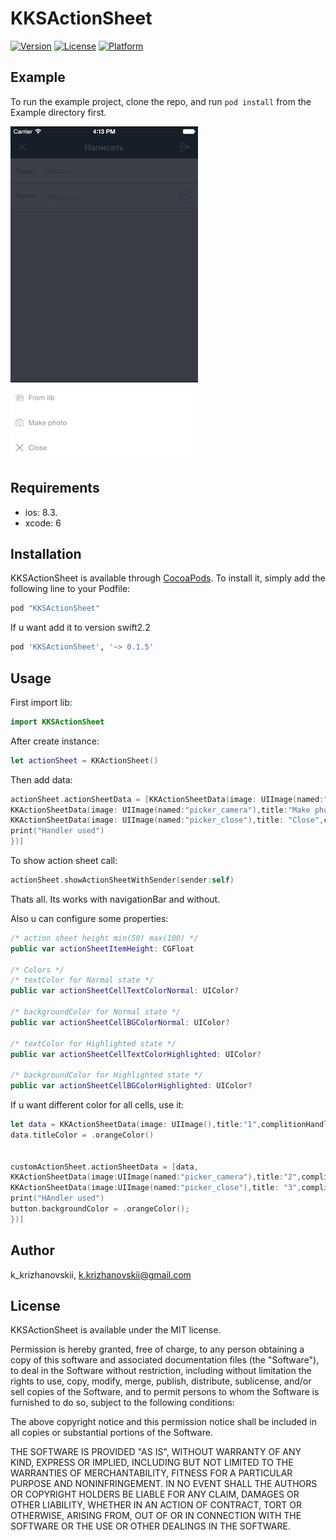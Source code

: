 # KKSActionSheet

[![Version](https://img.shields.io/cocoapods/v/KKSActionSheet.svg?style=flat)](http://cocoapods.org/pods/KKSActionSheet)
[![License](https://img.shields.io/cocoapods/l/KKSActionSheet.svg?style=flat)](http://cocoapods.org/pods/KKSActionSheet)
[![Platform](https://img.shields.io/cocoapods/p/KKSActionSheet.svg?style=flat)](http://cocoapods.org/pods/KKSActionSheet)




## Example
To run the example project, clone the repo, and run `pod install` from the Example directory first.

![Preview](Screenshot.png)


## Requirements
* ios: 8.3. 
* xcode: 6

## Installation
KKSActionSheet is available through [CocoaPods](http://cocoapods.org). To install
it, simply add the following line to your Podfile:

```ruby
pod "KKSActionSheet"
```

If u want add it to version swift2.2

```ruby
pod 'KKSActionSheet', '~> 0.1.5'
```


## Usage
First import lib:
```swift
import KKSActionSheet
```

After create instance:
```swift
let actionSheet = KKActionSheet()
```

Then add data:
```swift
actionSheet.actionSheetData = [KKActionSheetData(image: UIImage(named:"picker_photo"),title: "From lib",complitionHandler:nil),
KKActionSheetData(image: UIImage(named:"picker_camera"),title:"Make photo",complitionHandler:nil),
KKActionSheetData(image: UIImage(named:"picker_close"),title: "Close",complitionHandler: { Void in
print("Handler used")
})]
```

To show action sheet call:
```swift
actionSheet.showActionSheetWithSender(sender:self)
```

Thats all. Its works with navigationBar and without.

Also u can configure some properties:
```swift
/* action sheet height min(50) max(100) */
public var actionSheetItemHeight: CGFloat

/* Colors */
/* textColor for Normal state */
public var actionSheetCellTextColorNormal: UIColor?

/* backgroundColor for Normal state */
public var actionSheetCellBGColorNormal: UIColor?

/* textColor for Highlighted state */
public var actionSheetCellTextColorHighlighted: UIColor?

/* backgroundColor for Highlighted state */
public var actionSheetCellBGColorHighlighted: UIColor?
```

If u want different color for all cells, use it:
```swift
let data = KKActionSheetData(image: UIImage(),title:"1",complitionHandler:nil)
data.titleColor = .orangeColor()


customActionSheet.actionSheetData = [data,
KKActionSheetData(image:UIImage(named:"picker_camera"),title:"2",complitionHandler:nil),
KKActionSheetData(image:UIImage(named:"picker_close"),title: "3",complitionHandler: { Void in
print("HAndler used")
button.backgroundColor = .orangeColor();
})]
```

## Author

k_krizhanovskii, k.krizhanovskii@gmail.com

## License
KKSActionSheet is available under the MIT license. 



Permission is hereby granted, free of charge, to any person obtaining a copy of this software and associated documentation files (the "Software"), to deal in the Software without restriction, including without limitation the rights to use, copy, modify, merge, publish, distribute, sublicense, and/or sell copies of the Software, and to permit persons to whom the Software is furnished to do so, subject to the following conditions:

The above copyright notice and this permission notice shall be included in all copies or substantial portions of the Software.

THE SOFTWARE IS PROVIDED "AS IS", WITHOUT WARRANTY OF ANY KIND, EXPRESS OR IMPLIED, INCLUDING BUT NOT LIMITED TO THE WARRANTIES OF MERCHANTABILITY, FITNESS FOR A PARTICULAR PURPOSE AND NONINFRINGEMENT. IN NO EVENT SHALL THE AUTHORS OR COPYRIGHT HOLDERS BE LIABLE FOR ANY CLAIM, DAMAGES OR OTHER LIABILITY, WHETHER IN AN ACTION OF CONTRACT, TORT OR OTHERWISE, ARISING FROM, OUT OF OR IN CONNECTION WITH THE SOFTWARE OR THE USE OR OTHER DEALINGS IN THE SOFTWARE.

